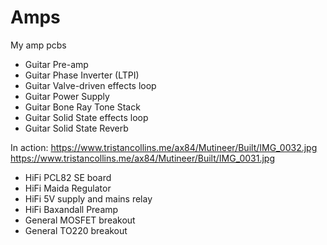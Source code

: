 # Amps
My amp pcbs
- Guitar Pre-amp
- Guitar Phase Inverter (LTPI)
- Guitar Valve-driven effects loop
- Guitar Power Supply
- Guitar Bone Ray Tone Stack
- Guitar Solid State effects loop
- Guitar Solid State Reverb

In action: https://www.tristancollins.me/ax84/Mutineer/Built/IMG_0032.jpg
https://www.tristancollins.me/ax84/Mutineer/Built/IMG_0031.jpg

- HiFi PCL82 SE board
- HiFi Maida Regulator
- HiFi 5V supply and mains relay
- HiFi Baxandall Preamp
- General MOSFET breakout
- General TO220 breakout